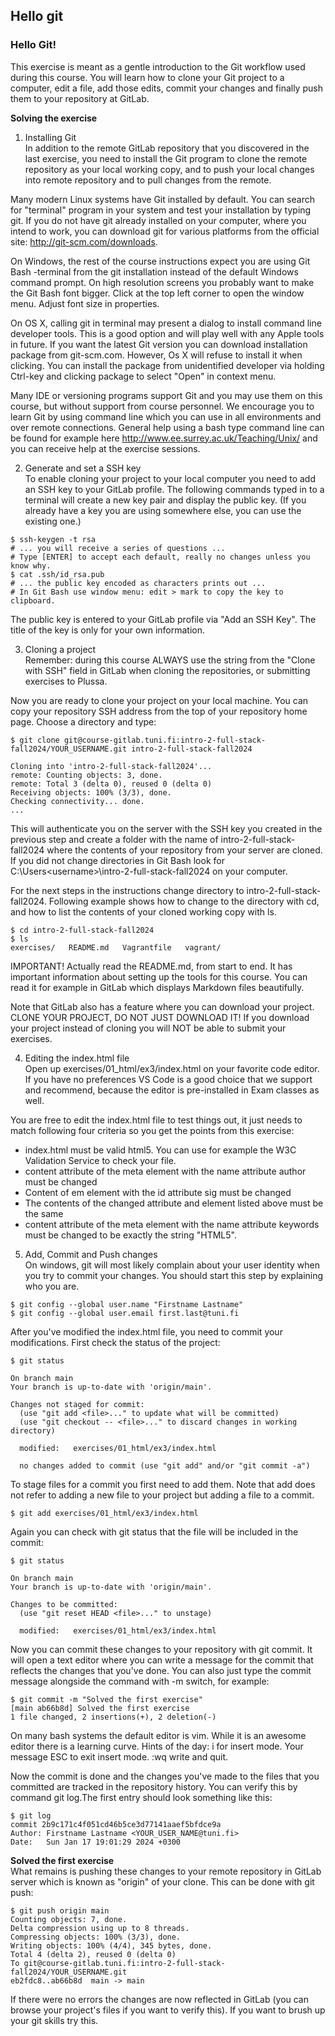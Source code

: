 ## Hello git

### Hello Git!

This exercise is meant as a gentle introduction to the Git workflow used during this course. You will learn how to clone your Git project to a computer, edit a file, add those edits, commit your changes and finally push them to your repository at GitLab.

**Solving the exercise**  

1. Installing Git  
In addition to the remote GitLab repository that you discovered in the last exercise, you need to install the Git program to clone the remote repository as your local working copy, and to push your local changes into remote repository and to pull changes from the remote.

Many modern Linux systems have Git installed by default. You can search for "terminal" program in your system and test your installation by typing git. If you do not have git already installed on your computer, where you intend to work, you can download git for various platforms from the official site: http://git-scm.com/downloads.

On Windows, the rest of the course instructions expect you are using Git Bash -terminal from the git installation instead of the default Windows command prompt. On high resolution screens you probably want to make the Git Bash font bigger. Click at the top left corner to open the window menu. Adjust font size in properties.

On OS X, calling git in terminal may present a dialog to install command line developer tools. This is a good option and will play well with any Apple tools in future. If you want the latest Git version you can download installation package from git-scm.com. However, Os X will refuse to install it when clicking. You can install the package from unidentified developer via holding Ctrl-key and clicking package to select "Open" in context menu.

Many IDE or versioning programs support Git and you may use them on this course, but without support from course personnel. We encourage you to learn Git by using command line which you can use in all environments and over remote connections. General help using a bash type command line can be found for example here http://www.ee.surrey.ac.uk/Teaching/Unix/ and you can receive help at the exercise sessions.


2. Generate and set a SSH key  
To enable cloning your project to your local computer you need to add an SSH key to your GitLab profile. The following commands typed in to a terminal will create a new key pair and display the public key. (If you already have a key you are using somewhere else, you can use the existing one.)
```
$ ssh-keygen -t rsa
# ... you will receive a series of questions ...
# Type [ENTER] to accept each default, really no changes unless you know why.
$ cat .ssh/id_rsa.pub
# ... the public key encoded as characters prints out ...
# In Git Bash use window menu: edit > mark to copy the key to clipboard.
```

The public key is entered to your GitLab profile via "Add an SSH Key". The title of the key is only for your own information.


3. Cloning a project  
Remember: during this course ALWAYS use the string from the "Clone with SSH" field in GitLab when cloning the repositories, or submitting exercises to Plussa.

Now you are ready to clone your project on your local machine. You can copy your repository SSH address from the top of your repository home page. Choose a directory and type:
```
$ git clone git@course-gitlab.tuni.fi:intro-2-full-stack-fall2024/YOUR_USERNAME.git intro-2-full-stack-fall2024

Cloning into 'intro-2-full-stack-fall2024'...
remote: Counting objects: 3, done.
remote: Total 3 (delta 0), reused 0 (delta 0)
Receiving objects: 100% (3/3), done.
Checking connectivity... done.
...
```
This will authenticate you on the server with the SSH key you created in the previous step and create a folder with the name of intro-2-full-stack-fall2024 where the contents of your repository from your server are cloned. If you did not change directories in Git Bash look for C:\Users\<username>\intro-2-full-stack-fall2024 on your computer.

For the next steps in the instructions change directory to intro-2-full-stack-fall2024. Following example shows how to change to the directory with cd, and how to list the contents of your cloned working copy with ls.
```
$ cd intro-2-full-stack-fall2024
$ ls
exercises/   README.md   Vagrantfile   vagrant/
```

IMPORTANT! Actually read the README.md, from start to end. It has important information about setting up the tools for this course. You can read it for example in GitLab which displays Markdown files beautifully.

Note that GitLab also has a feature where you can download your project. CLONE YOUR PROJECT, DO NOT JUST DOWNLOAD IT! If you download your project instead of cloning you will NOT be able to submit your exercises.

4. Editing the index.html file  
Open up exercises/01_html/ex3/index.html on your favorite code editor. If you have no preferences VS Code is a good choice that we support and recommend, because the editor is pre-installed in Exam classes as well.

You are free to edit the index.html file to test things out, it just needs to match following four criteria so you get the points from this exercise:

  - index.html must be valid html5. You can use for example the W3C Validation Service to check your file.
  - content attribute of the meta element with the name attribute author must be changed
  - Content of em element with the id attribute sig must be changed
  - The contents of the changed attribute and element listed above must be the same
  - content attribute of the meta element with the name attribute keywords must be changed to be exactly the string "HTML5".

5. Add, Commit and Push changes  
On windows, git will most likely complain about your user identity when you try to commit your changes. You should start this step by explaining who you are.
```
$ git config --global user.name "Firstname Lastname"
$ git config --global user.email first.last@tuni.fi
```
After you've modified the index.html file, you need to commit your modifications. First check the status of the project:
```
$ git status

On branch main
Your branch is up-to-date with 'origin/main'.

Changes not staged for commit:
  (use "git add <file>..." to update what will be committed)
  (use "git checkout -- <file>..." to discard changes in working directory)

  modified:   exercises/01_html/ex3/index.html

  no changes added to commit (use "git add" and/or "git commit -a")
```

To stage files for a commit you first need to add them. Note that add does not refer to adding a new file to your project but adding a file to a commit.
```
$ git add exercises/01_html/ex3/index.html
```
Again you can check with git status that the file will be included in the commit:
```
$ git status

On branch main
Your branch is up-to-date with 'origin/main'.

Changes to be committed:
  (use "git reset HEAD <file>..." to unstage)

  modified:   exercises/01_html/ex3/index.html
```
Now you can commit these changes to your repository with git commit. It will open a text editor where you can write a message for the commit that reflects the changes that you've done. You can also just type the commit message alongside the command with -m switch, for example:
```
$ git commit -m "Solved the first exercise"
[main ab66b8d] Solved the first exercise
1 file changed, 2 insertions(+), 2 deletion(-)
```
On many bash systems the default editor is vim. While it is an awesome editor there is a learning curve. Hints of the day: i for insert mode. Your message ESC to exit insert mode. :wq write and quit.

Now the commit is done and the changes you've made to the files that you committed are tracked in the repository history. You can verify this by command git log.The first entry should look something like this:
```
$ git log
commit 2b9c171c4f051cd46b5ce3d77141aaef5bfdce9a
Author: Firstname Lastname <YOUR_USER_NAME@tuni.fi>
Date:   Sun Jan 17 19:01:29 2024 +0300
```

**Solved the first exercise**  
What remains is pushing these changes to your remote repository in GitLab server which is known as "origin" of your clone. This can be done with git push:
```
$ git push origin main
Counting objects: 7, done.
Delta compression using up to 8 threads.
Compressing objects: 100% (3/3), done.
Writing objects: 100% (4/4), 345 bytes, done.
Total 4 (delta 2), reused 0 (delta 0)
To git@course-gitlab.tuni.fi:intro-2-full-stack-fall2024/YOUR_USERNAME.git
eb2fdc8..ab66b8d  main -> main
```
If there were no errors the changes are now reflected in GitLab (you can browse your project's files if you want to verify this). If you want to brush up your git skills try this.





